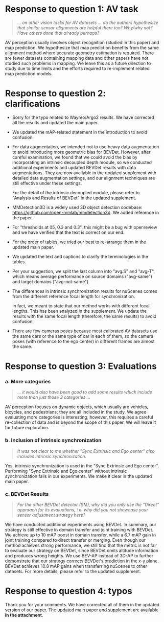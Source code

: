 # Response to question 1: AV task
>*... on other vision tasks for AV datasets ... do the authors hypothesize that similar sensor alignments are helpful there too? Why/why not? Have others done that already perhaps?*

AV perception usually involves object recognition (studied in this paper) and map prediction. We hypothesize that map prediction benefits from the same alignment method where accurate geometry estimation is required. There are fewer datasets containing mapping data and other papers have not studied such problems in mapping. We leave this as a future direction to study due to time limits and the efforts required to re-implement related map prediction models.   

# Response to question 2: clarifications

* Sorry for the typo related to Waymo/Argo2 results. We have corrected all the results and updated the main paper. 

* We updated the mAP-related statement in the introduction to avoid confusion.

* For data augmentation, we intended not to use heavy data augmentation to avoid introducing more geometric bias for BEVDet. However, after careful examination, we found that we could avoid the bias by incorporating an intrinsic decoupled depth module, so we conducted additional experiments and updated BEVDet results with data augmentations. They are now available in the updated supplement with detailed data augmentation settings, and our alignment techniques are still effective under these settings.

    For the detail of the intrinsic decoupled module, please refer to "Analysis and Results of BEVDet" in the updated supplement.

* MMDetection3D is a widely used 3D object detection codebase: https://github.com/open-mmlab/mmdetection3d. We added reference in the paper.

* For "thresholds at 05, 0.3 and 0.3", this might be a bug with openreview and we have verified that the text is correct on our end. 

* For the order of tables, we tried our best to re-arrange them in the updated main paper.

* We updated the text and captions to clarify the terminologies in the tables.

* Per your suggestion, we split the last column into "avg.S" and "avg-T", which means average performance on source domains ("avg-same") and target domains ("avg-not-same"). 

* The differences in intrinsic synchronization results for nuScenes comes from the different reference focal length for synchronization.

    In fact, we meant to state that our method works with different focal lengths. This has been analyzed in the supplement. We update the results with the same focal length (therefore, the same results) to avoid confusion.

* There are few cameras poses because most calibrated AV datasets use the same cars or the same type of car in each of them, so the camera poses (with reference to the ego center) in different frames are almost the same.

# Response to question 3: Evaluations
### a. More categories

> *... it would also have been good to add some results which include more than just those 3 categories ...*

AV perception focuses on dynamic objects, which usually are vehicles, bicycles, and pedestrians; they are all included in the study. We agree evaluating more categories is interesting; however, this requires a careful re-collection of data and is beyond the scope of this paper. We will leave it for future exploration.  

### b. Inclusion of intrinsic synchronization

> *It was not clear to me whether "Sync Extrinsic and Ego center" also includes intrinsic synchronization.*

Yes, intrinsic synchronization is used in the "Sync Extrinsic and Ego center". Performing "Sync Extrinsic and Ego center" without intrinsic synchronization fails in our experiments. We make it clear in the updated main paper.

### c. BEVDet Results

> *For the other BEVDet detector (SM), why did you only use the "Direct" approach for its evaluations, i.e. why did you not showcase your sensor adjustment strategy here?*

We have conducted additional experiments using BEVDet. In summary, our strategy is still effective in domain transfer and joint training with BEVDet. We achieve up to 10 mAP boost in domain transfer, while a 6.7 mAP gain in joint training compared to direct transfer or merging. Even though our method achieves strong performance, we still find that the metric is not fair to evaluate our strategy on BEVDet, since BEVDet omits altitude information and produces wrong heights. We use BEV-AP instead of 3D-AP to further demonstrate that our strategy corrects BEVDet's prediction in the x-y plane. BEVDet achieves 10.8 mAP gains when transferring nuScenes to other datasets. For more details, please refer to the updated supplement.

# Response to question 4: typos

Thank you for your comments. We have corrected all of them in the updated version of our paper. The updated main paper and supplement are available **in the attachment**.